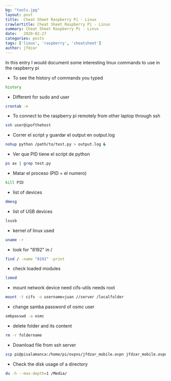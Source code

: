 ```yaml
---
bg: "tools.jpg"
layout: post
title:  Cheat Sheet Raspberry Pi - Linux
crawlertitle: Cheat Sheet Raspberry Pi - Linux
summary: Cheat Sheet Raspberry Pi - Linux
date:   2020-02-27
categories: posts
tags: ['linux', 'raspberry', 'cheatsheet']
author: jfdzar
---
```


In this entry I would document some interesting linux commands to use in the raspberry pi

*  To see the history of commands you typed
```bash
history
```
*  Different for sudo and user
```bash
crontab -e
```
*  To connect to the raspberry pi remotely from other laptop through ssh
```bash
ssh user@ipofthehost
```
* Correr el script y guardar el output en output.log
```bash
nohup python /path/to/test.py > output.log &
```
* Ver que PID tiene el script de python
```bash
ps ax | grep test.py
```
* Matar el proceso (PID = el numero)
```bash
kill PID
```
* list of devices
```bash
dmesg
```
* list of USB devices
```bash
lsusb
```
* kernel of linux used
```bash
uname -r
```
* look for "8192" in /
```bash
find / -name "8192" -print
```
* check loaded modules
```bash
lsmod
```
* mount network device need cifs-utils needs root
```bash
mount -t cifs -o username=juan //server /localfolder
```
* change samba password of osmc user
```bash
smbpasswd -a osmc
```
* delete folder and its content
```bash
rm -r foldername
```
* Download file from ssh server
```bash
scp pi@pisalamanca:/home/pi/ovpns/jfdzar_mobile.ovpn jfdzar_mobile.ovpn
```
* Check the disk usage of a directory
```bash
du -h --max-depth=1 /Media/
```


